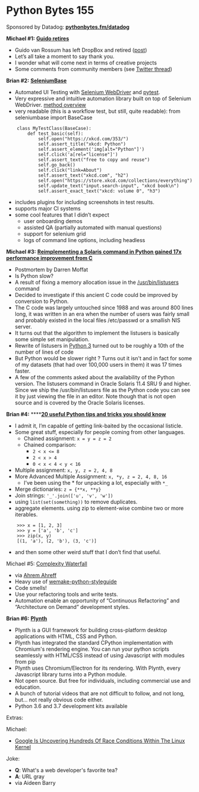 # Python Bytes 155

Sponsored by Datadog: [**pythonbytes.fm/datadog**](https://pythonbytes.fm/datadog) 

**Michael #1:** [**Guido retires**](https://twitter.com/gvanrossum/status/1189546865114529792)

- Guido van Rossum has left DropBox and retired ([post](https://blog.dropbox.com/topics/company/thank-you--guido))
- Let’s all take a moment to say thank you.
- I wonder what will come next in terms of creative projects
- Some comments from community members (see [Twitter thread](https://twitter.com/gvanrossum/status/1189546865114529792))

**Brian #2:** [**SeleniumBase**](https://github.com/seleniumbase/SeleniumBase)

- Automated UI Testing with [Selenium WebDriver](https://www.seleniumhq.org/) and [pytest](https://docs.pytest.org/en/latest/).
- Very expressive and intuitive automation library built on top of Selenium WebDriver. [method overview](https://github.com/seleniumbase/SeleniumBase/blob/master/help_docs/method_summary.md)
- very readable (this is a workflow test, but still, quite readable):
    from seleniumbase import BaseCase
    
```
    class MyTestClass(BaseCase):
        def test_basic(self):
            self.open("https://xkcd.com/353/")
            self.assert_title("xkcd: Python")
            self.assert_element('img[alt="Python"]')
            self.click('a[rel="license"]')
            self.assert_text("free to copy and reuse")
            self.go_back()
            self.click("link=About")
            self.assert_text("xkcd.com", "h2")
            self.open("https://store.xkcd.com/collections/everything")
            self.update_text("input.search-input", "xkcd book\n")
            self.assert_exact_text("xkcd: volume 0", "h3")
```

- includes plugins for including screenshots in test results.
- supports major CI systems
- some cool features that I didn’t expect
	- user onboarding demos
	- assisted QA (partially automated with manual questions)
	- support for selenium grid
	- logs of command line options, including headless


**Michael #3:** [**Reimplementing a Solaris command in Python gained 17x performance improvement from C**](https://blogs.oracle.com/solaris/reimplementing-a-solaris-in-python-gained-17x-performance-improvement-from-c)

- Postmortem by Darren Moffat
- Is Python slow?
- A result of fixing a memory allocation issue in the [/usr/bin/listusers](https://docs.oracle.com/cd/E88353_01/html/E37839/listusers-1.html#scrolltoc) command
- Decided to investigate if this ancient C code could be improved by conversion to Python.
- The C code was largely untouched since 1988 and was around 800 lines long, it was written in an era when the number of users was fairly small and probably existed in the local files /etc/passwd or a smallish NIS server.
- It turns out that the algorithm to implement the listusers is basically some simple set manipulation.
- Rewrite of listusers in [Python 3](https://blogs.oracle.com/solaris/future-of-python-on-solaris) turned out to be roughly a 10th of the number of lines of code
- But Python would be slower right ?  Turns out it isn't and in fact for some of my datasets (that had over 100,000 users in them) it was 17 times faster.
- A few of the comments asked about the availability of the Python version.  The listusers command in Oracle Solaris 11.4 SRU 9 and higher.  Since we ship the /usr/bin/listusers file as the Python code you can see it by just viewing the file in an editor.  Note though that is not open source and is covered by the Oracle Solaris licenses.

**Brian #4:** ****[**20 useful Python tips and tricks you should know**](https://dev.to/duomly/20-useful-python-tips-and-tricks-you-should-know-3h8c)

- I admit it, I’m capable of getting link-baited by the occasional listicle.
- Some great stuff, especially for people coming from other languages.
	- Chained assignment: `x = y = z = 2`
	- Chained comparison: 
		- `2 < x <= 8`
		- `2 < x > 4`
		- `0 < x < 4 < y < 16`
- Multiple assignment: `x, y, z = 2, 4, 8`
- More Advanced Multiple Assignment: `x, *y, z = 2, 4, 8, 16`
	- I’ve been using the * for unpacking a lot, especially with `*_`
- Merge dictionaries: `z = {**x, **y}`
- Join strings: `'_'.join(['u', 'v', 'w'])`
- using `list(set(something))` to remove duplicates.
- aggregate elements. using zip to element-wise combine two or more iterables. 
```
    >>> x = [1, 2, 3]
    >>> y = ['a', 'b', 'c']
    >>> zip(x, y)
    [(1, 'a'), (2, 'b'), (3, 'c')]
```

- and then some other weird stuff that I don’t find that useful.

Michael #5: [Complexity Waterfall](https://sobolevn.me/2019/10/complexity-waterfall)

- via [Ahrem Ahreff](https://twitter.com/AikidoUke/status/1186691544952266759)
- Heavy use of [wemake-python-styleguide](https://github.com/wemake-services/wemake-python-styleguide)
- Code smells!
- Use your refactoring tools and write tests.
- Automation enable an opportunity of “Continuous Refactoring” and “Architecture on Demand” development styles.

**Brian #6:** [**Plynth**](https://www.plynth.net/)

- Plynth is a GUI framework for building cross-platform desktop applications with HTML, CSS and Python.
- Plynth has integrated the standard CPython implementation with Chromium's rendering engine. You can run your python scripts seamlessly with HTML/CSS instead of using Javascript with modules from pip
- Plynth uses Chromium/Electron for its rendering. With Plynth, every Javascript library turns into a Python module.
- Not open source. But free for individuals, including commercial use and education.
- A bunch of tutorial videos that are not difficult to follow, and not long, but… not really obvious code either. 
- Python 3.6 and 3.7 development kits available

Extras:

Michael: 

- [Google Is Uncovering Hundreds Of Race Conditions Within The Linux Kernel](https://www.phoronix.com/scan.php?page=news_item&px=Google-KCSAN-Sanitizer)

Joke:

- **Q**: What's a web developer's favorite tea?
- **A**: URL gray
- via Aideen Barry


